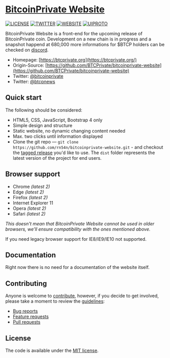 # [BitcoinPrivate Website](https://btcprivate.org/)
[![LICENSE](https://img.shields.io/github/license/rn54n/bitcoinprivate-website)](https://github.com/rn54n/bitcoinprivate-website/blob/main/LICENSE.txt)
[![TWITTER](https://img.shields.io/twitter/follow/btcpnews?style=social)](https://img.shields.io/twitter/follow/btcpnews?style=social)
[![WEBSITE](https://img.shields.io/website?url=https%3A%2F%2Fbtcprivate.org)](https://img.shields.io/website?url=https%3A%2F%2Fbtcprivate.org)
[![UIPROTO](https://img.shields.io/badge/dynamic/json?color=blue&label=UI%20prototype%20dev&query=progress&url=https%3A%2F%2Fraw.githubusercontent.com%2Frn54n%2Fbitcoinprivate-website%2Fmain%2F.github%2FBADGES.json)](https://github.com/rn54n/bitcoinprivate-website)


BitcoinPrivate Website is a front-end for the upcoming release of BitcoinPrivate coin. Development on a new chain is in progress and a snapshot happend at 680,000 more informations for $BTCP holders can be checked on [discord](https://discord.gg/2Q2rRjpEzr).

* Homepage: [https://btcprivate.org](https://btcprivate.org/)
* Origin-Source: [https://github.com/BTCPrivate/bitcoinprivate-website](https://github.com/BTCPrivate/bitcoinprivate-website)
* Twitter: [@bitcoinprivate](https://twitter.com/bitcoinprivate)
* Twitter: [@btcpnews](https://twitter.com/btcpnews)

## Quick start

The following should be considered:

* HTML5, CSS, JavaScript, Bootstrap 4 only
* Simple design and structure
* Static website, no dynamic changing content needed
* Max. two clicks until information displayed
* Clone the git repo — `git clone
  https://github.com/rn54n/bitcoinprivate-website.git` - and checkout the
  [tagged release](https://github.com/rn54n/bitcoinprivate-website/releases)
  you'd like to use. The `dist` folder represents the latest version of the
  project for end users.
  
## Browser support
  
* Chrome *(latest 2)*
* Edge *(latest 2)*
* Firefox *(latest 2)*
* Internet Explorer 11
* Opera *(latest 2)*
* Safari *(latest 2)*

*This doesn't mean that BitcoinPrivate Website cannot be used in older browsers,
we'll ensure compatibility with the ones mentioned above.*

If you need legacy browser support for IE8/IE9/IE10 not supported.

## Documentation

Right now there is no need for a documentation of the website itself.

## Contributing

Anyone is welcome to [contribute](.github/CONTRIBUTING.md), however, if you decide to get
involved, please take a moment to review the [guidelines](.github/CONTRIBUTING.md):

* [Bug reports](.github/CONTRIBUTING.md#bugs)
* [Feature requests](.github/CONTRIBUTING.md#features)
* [Pull requests](.github/CONTRIBUTING.md#pull-requests)

## License

The code is available under the [MIT license](LICENSE.txt).

